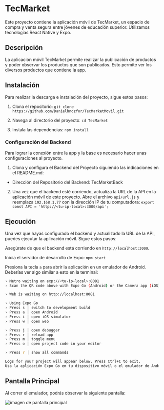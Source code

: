 # TecMarket

Este proyecto contiene la aplicación móvil de TecMarket, un espacio de compra y venta segura entre jóvenes de educación superior. Utilizamos tecnologías React Native y Expo.

## Descripción

La aplicación móvil TecMarket permite realizar la publicación de productos y poder observar los productos que son publicados. Esto permite ver los diversos productos que contiene la app.


## Instalación

Para realizar la descarga e instalación del proyecto, sigue estos pasos:

1. Clona el repositorio:
`git clone https://github.com/Danielhndzfor/TecMarketMovil.git`

2. Navega al directorio del proyecto:
`cd TecMarket`

3. Instala las dependencias:
`npm install`

### Configuración del Backend

Para lograr la conexión entre la app y la base es necesario hacer unas configuraciones al proyecto.

1. Clona y configura el Backend del Proyecto siguiendo las indicaciones en el README.md:

* Dirección del Repositorio del Backend: TecMarketBack

2. Una vez que el backend esté corriendo, actualiza la URL de la API en la aplicación móvil de este proyecto. Abre el archivo `api/url.js` y reemplaza `192.168.1.77` con la dirección IP de tu computadora:
`export const API = 'http://<tu-ip-local>:3000/api';`

## Ejecución

Una vez que hayas configurado el backend y actualizado la URL de la API, puedes ejecutar la aplicación móvil. Sigue estos pasos:

Asegúrate de que el backend está corriendo en `http://localhost:3000`.

Inicia el servidor de desarrollo de Expo:
`npm start`

Presiona la tecla `a` para abrir la aplicación en un emulador de Android. Deberías ver algo similar a esto en la terminal:

```bash
› Metro waiting on exp://<tu-ip-local>:8081
› Scan the QR code above with Expo Go (Android) or the Camera app (iOS)

› Web is waiting on http://localhost:8081

› Using Expo Go
› Press s │ switch to development build
› Press a │ open Android
› Press i │ open iOS simulator
› Press w │ open web

› Press j │ open debugger
› Press r │ reload app
› Press m │ toggle menu
› Press o │ open project code in your editor

› Press ? │ show all commands

Logs for your project will appear below. Press Ctrl+C to exit.
Usa la aplicación Expo Go en tu dispositivo móvil o el emulador de Android para escanear el código QR que aparece en la terminal o en el navegador.
```


## Pantalla Principal

Al correr el emulador, podrás observar la siguiente pantalla:

![imagen de pantalla principal](imagen_de_pantalla_principal.png)

